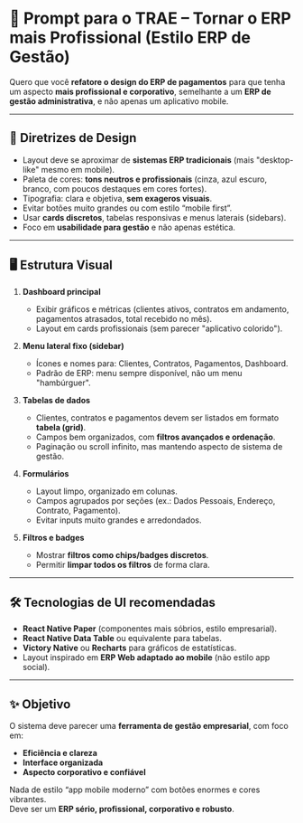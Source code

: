 # 🎨 Prompt para o TRAE – Tornar o ERP mais Profissional (Estilo ERP de Gestão)

Quero que você **refatore o design do ERP de pagamentos** para que tenha um aspecto **mais profissional e corporativo**, semelhante a um **ERP de gestão administrativa**, e não apenas um aplicativo mobile.

---

## 🎯 Diretrizes de Design
- Layout deve se aproximar de **sistemas ERP tradicionais** (mais "desktop-like" mesmo em mobile).
- Paleta de cores: **tons neutros e profissionais** (cinza, azul escuro, branco, com poucos destaques em cores fortes).
- Tipografia: clara e objetiva, **sem exageros visuais**.
- Evitar botões muito grandes ou com estilo “mobile first”.  
- Usar **cards discretos**, tabelas responsivas e menus laterais (sidebars).
- Foco em **usabilidade para gestão** e não apenas estética.

---

## 🖥️ Estrutura Visual
1. **Dashboard principal**
   - Exibir gráficos e métricas (clientes ativos, contratos em andamento, pagamentos atrasados, total recebido no mês).
   - Layout em cards profissionais (sem parecer "aplicativo colorido").

2. **Menu lateral fixo (sidebar)**
   - Ícones e nomes para: Clientes, Contratos, Pagamentos, Dashboard.
   - Padrão de ERP: menu sempre disponível, não um menu "hambúrguer".

3. **Tabelas de dados**
   - Clientes, contratos e pagamentos devem ser listados em formato **tabela (grid)**.
   - Campos bem organizados, com **filtros avançados e ordenação**.
   - Paginação ou scroll infinito, mas mantendo aspecto de sistema de gestão.

4. **Formulários**
   - Layout limpo, organizado em colunas.
   - Campos agrupados por seções (ex.: Dados Pessoais, Endereço, Contrato, Pagamento).
   - Evitar inputs muito grandes e arredondados.

5. **Filtros e badges**
   - Mostrar **filtros como chips/badges discretos**.
   - Permitir **limpar todos os filtros** de forma clara.

---

## 🛠️ Tecnologias de UI recomendadas
- **React Native Paper** (componentes mais sóbrios, estilo empresarial).
- **React Native Data Table** ou equivalente para tabelas.
- **Victory Native** ou **Recharts** para gráficos de estatísticas.
- Layout inspirado em **ERP Web adaptado ao mobile** (não estilo app social).

---

## ✨ Objetivo
O sistema deve parecer uma **ferramenta de gestão empresarial**, com foco em:
- **Eficiência e clareza**  
- **Interface organizada**  
- **Aspecto corporativo e confiável**

Nada de estilo “app mobile moderno” com botões enormes e cores vibrantes.  
Deve ser um **ERP sério, profissional, corporativo e robusto**.